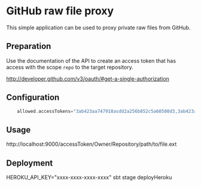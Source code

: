 GitHub raw file proxy
=====================

This simple application can be used to proxy private raw files from GitHub.

Preparation
-----------

Use the documentation of the API to create an access token that has access with the 
scope `repo` to the target repository.

http://developer.github.com/v3/oauth/#get-a-single-authorization

Configuration
-------------

``` scala
	allowed.accessTokens="3ab423aa747918asdd2a256b852c5a60580d3,3ab423aa7479186c96eb32asd5a60asd0d3"
```

Usage
-----

http://localhost:9000/accessToken/Owner/Repository/path/to/file.ext

Deployment
----------
HEROKU_API_KEY="xxxx-xxxx-xxxx-xxxx" sbt stage deployHeroku
